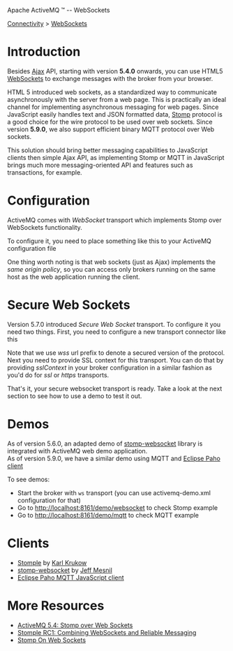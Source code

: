 Apache ActiveMQ ™ -- WebSockets 

[Connectivity](../connectivity.md) > [WebSockets](../Connectivity/websockets.md)


Introduction
============

Besides [Ajax](../Connectivity/ajax.md) API, starting with version **5.4.0** onwards, you can use HTML5 [WebSockets](http://dev.w3.org/html5/websockets/) to exchange messages with the broker from your browser.

HTML 5 introduced web sockets, as a standardized way to communicate asynchronously with the server from a web page. This is practically an ideal channel for implementing asynchronous messaging for web pages. Since JavaScript easily handles text and JSON formatted data, [Stomp](http://activemq.apache.org/stomp/) protocol is a good choice for the wire protocol to be used over web sockets. Since version **5.9.0**, we also support efficient binary MQTT protocol over Web sockets.

This solution should bring better messaging capabilities to JavaScript clients then simple Ajax API, as implementing Stomp or MQTT in JavaScript brings much more messaging-oriented API and features such as transactions, for example.

Configuration
=============

ActiveMQ comes with _WebSocket_ transport which implements Stomp over WebSockets functionality.

To configure it, you need to place something like this to your ActiveMQ configuration file

<transportConnectors>
  <transportConnector name="websocket" uri="ws://0.0.0.0:61614"/>
</transportConnectors>

One thing worth noting is that web sockets (just as Ajax) implements the _same origin policy_, so you can access only brokers running on the same host as the web application running the client.

Secure Web Sockets
==================

Version 5.7.0 introduced _Secure Web Socket_ transport. To configure it you need two things. First, you need to configure a new transport connector like this

<transportConnectors>
  <transportConnector name="secure_websocket" uri="wss://0.0.0.0:61614"/>
</transportConnectors>

Note that we use _wss_ url prefix to denote a secured version of the protocol. Next you need to provide SSL context for this transport. You can do that by providing _sslContext_ in your broker configuration in a similar fashion as you'd do for _ssl_ or _https_ transports.

<sslContext>
    <sslContext keyStore="file:${activemq.conf}/broker.ks"
                keyStorePassword="password" trustStore="file:${activemq.conf}/broker.ts"
                trustStorePassword="password"
    />
</sslContext>

That's it, your secure websocket transport is ready. Take a look at the next section to see how to use a demo to test it out.

Demos
=====

As of version 5.6.0, an adapted demo of [stomp-websocket](http://github.com/jmesnil/stomp-websocket) library is integrated with ActiveMQ web demo application.  
As of version 5.9.0, we have a similar demo using MQTT and [Eclipse Paho client](http://git.eclipse.org/c/paho/org.eclipse.paho.mqtt.javascript.git)

To see demos:

*   Start the broker with `ws` transport (you can use activemq-demo.xml configuration for that)
*   Go to [http://localhost:8161/demo/websocket](http://localhost:8161/demo/websocket) to check Stomp example
*   Go to [http://localhost:8161/demo/mqtt](http://localhost:8161/demo/mqtt) to check MQTT example

Clients
=======

*   [Stomple](http://github.com/krukow/stomple) by [Karl Krukow](http://blog.higher-order.net/)
*   [stomp-websocket](http://github.com/jmesnil/stomp-websocket) by [Jeff Mesnil](http://jmesnil.net/weblog/)
*   [Eclipse Paho MQTT JavaScript client](http://git.eclipse.org/c/paho/org.eclipse.paho.mqtt.javascript.git)

More Resources
==============

*   [ActiveMQ 5.4: Stomp over Web Sockets](http://www.nighttale.net/activemq/activemq-54-stomp-over-web-sockets.html)
*   [Stomple RC1: Combining WebSockets and Reliable Messaging](http://blog.higher-order.net/2010/06/01/stomple-rc1-combining-websockets-and-reliable-messaging/)
*   [Stomp On Web Sockets](http://jmesnil.net/stomp-websocket/doc/)

